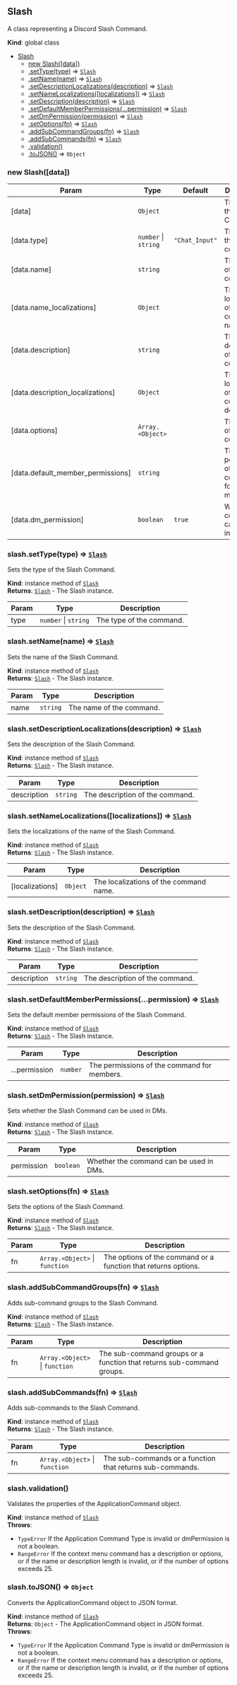 <a name="Slash"></a>

## Slash
A class representing a Discord Slash Command.

**Kind**: global class  

* [Slash](#Slash)
    * [new Slash([data])](#new_Slash_new)
    * [.setType(type)](#Slash+setType) ⇒ [<code>Slash</code>](#Slash)
    * [.setName(name)](#Slash+setName) ⇒ [<code>Slash</code>](#Slash)
    * [.setDescriptionLocalizations(description)](#Slash+setDescriptionLocalizations) ⇒ [<code>Slash</code>](#Slash)
    * [.setNameLocalizations([localizations])](#Slash+setNameLocalizations) ⇒ [<code>Slash</code>](#Slash)
    * [.setDescription(description)](#Slash+setDescription) ⇒ [<code>Slash</code>](#Slash)
    * [.setDefaultMemberPermissions(...permission)](#Slash+setDefaultMemberPermissions) ⇒ [<code>Slash</code>](#Slash)
    * [.setDmPermission(permission)](#Slash+setDmPermission) ⇒ [<code>Slash</code>](#Slash)
    * [.setOptions(fn)](#Slash+setOptions) ⇒ [<code>Slash</code>](#Slash)
    * [.addSubCommandGroups(fn)](#Slash+addSubCommandGroups) ⇒ [<code>Slash</code>](#Slash)
    * [.addSubCommands(fn)](#Slash+addSubCommands) ⇒ [<code>Slash</code>](#Slash)
    * [.validation()](#Slash+validation)
    * [.toJSON()](#Slash+toJSON) ⇒ <code>Object</code>

<a name="new_Slash_new"></a>

### new Slash([data])

| Param | Type | Default | Description |
| --- | --- | --- | --- |
| [data] | <code>Object</code> |  | The data for the Slash Command. |
| [data.type] | <code>number</code> \| <code>string</code> | <code>&quot;Chat_Input&quot;</code> | The type of the command. |
| [data.name] | <code>string</code> |  | The name of the command. |
| [data.name_localizations] | <code>Object</code> |  | The localizations of the command name. |
| [data.description] | <code>string</code> |  | The description of the command. |
| [data.description_localizations] | <code>Object</code> |  | The localizations of the command description. |
| [data.options] | <code>Array.&lt;Object&gt;</code> |  | The options of the command. |
| [data.default_member_permissions] | <code>string</code> |  | The default permissions of the command for members. |
| [data.dm_permission] | <code>boolean</code> | <code>true</code> | Whether the command can be used in DMs. |

<a name="Slash+setType"></a>

### slash.setType(type) ⇒ [<code>Slash</code>](#Slash)
Sets the type of the Slash Command.

**Kind**: instance method of [<code>Slash</code>](#Slash)  
**Returns**: [<code>Slash</code>](#Slash) - The Slash instance.  

| Param | Type | Description |
| --- | --- | --- |
| type | <code>number</code> \| <code>string</code> | The type of the command. |

<a name="Slash+setName"></a>

### slash.setName(name) ⇒ [<code>Slash</code>](#Slash)
Sets the name of the Slash Command.

**Kind**: instance method of [<code>Slash</code>](#Slash)  
**Returns**: [<code>Slash</code>](#Slash) - The Slash instance.  

| Param | Type | Description |
| --- | --- | --- |
| name | <code>string</code> | The name of the command. |

<a name="Slash+setDescriptionLocalizations"></a>

### slash.setDescriptionLocalizations(description) ⇒ [<code>Slash</code>](#Slash)
Sets the description of the Slash Command.

**Kind**: instance method of [<code>Slash</code>](#Slash)  
**Returns**: [<code>Slash</code>](#Slash) - The Slash instance.  

| Param | Type | Description |
| --- | --- | --- |
| description | <code>string</code> | The description of the command. |

<a name="Slash+setNameLocalizations"></a>

### slash.setNameLocalizations([localizations]) ⇒ [<code>Slash</code>](#Slash)
Sets the localizations of the name of the Slash Command.

**Kind**: instance method of [<code>Slash</code>](#Slash)  
**Returns**: [<code>Slash</code>](#Slash) - The Slash instance.  

| Param | Type | Description |
| --- | --- | --- |
| [localizations] | <code>Object</code> | The localizations of the command name. |

<a name="Slash+setDescription"></a>

### slash.setDescription(description) ⇒ [<code>Slash</code>](#Slash)
Sets the description of the Slash Command.

**Kind**: instance method of [<code>Slash</code>](#Slash)  
**Returns**: [<code>Slash</code>](#Slash) - The Slash instance.  

| Param | Type | Description |
| --- | --- | --- |
| description | <code>string</code> | The description of the command. |

<a name="Slash+setDefaultMemberPermissions"></a>

### slash.setDefaultMemberPermissions(...permission) ⇒ [<code>Slash</code>](#Slash)
Sets the default member permissions of the Slash Command.

**Kind**: instance method of [<code>Slash</code>](#Slash)  
**Returns**: [<code>Slash</code>](#Slash) - The Slash instance.  

| Param | Type | Description |
| --- | --- | --- |
| ...permission | <code>number</code> | The permissions of the command for members. |

<a name="Slash+setDmPermission"></a>

### slash.setDmPermission(permission) ⇒ [<code>Slash</code>](#Slash)
Sets whether the Slash Command can be used in DMs.

**Kind**: instance method of [<code>Slash</code>](#Slash)  
**Returns**: [<code>Slash</code>](#Slash) - The Slash instance.  

| Param | Type | Description |
| --- | --- | --- |
| permission | <code>boolean</code> | Whether the command can be used in DMs. |

<a name="Slash+setOptions"></a>

### slash.setOptions(fn) ⇒ [<code>Slash</code>](#Slash)
Sets the options of the Slash Command.

**Kind**: instance method of [<code>Slash</code>](#Slash)  
**Returns**: [<code>Slash</code>](#Slash) - The Slash instance.  

| Param | Type | Description |
| --- | --- | --- |
| fn | <code>Array.&lt;Object&gt;</code> \| <code>function</code> | The options of the command or a function that returns options. |

<a name="Slash+addSubCommandGroups"></a>

### slash.addSubCommandGroups(fn) ⇒ [<code>Slash</code>](#Slash)
Adds sub-command groups to the Slash Command.

**Kind**: instance method of [<code>Slash</code>](#Slash)  
**Returns**: [<code>Slash</code>](#Slash) - The Slash instance.  

| Param | Type | Description |
| --- | --- | --- |
| fn | <code>Array.&lt;Object&gt;</code> \| <code>function</code> | The sub-command groups or a function that returns sub-command groups. |

<a name="Slash+addSubCommands"></a>

### slash.addSubCommands(fn) ⇒ [<code>Slash</code>](#Slash)
Adds sub-commands to the Slash Command.

**Kind**: instance method of [<code>Slash</code>](#Slash)  
**Returns**: [<code>Slash</code>](#Slash) - The Slash instance.  

| Param | Type | Description |
| --- | --- | --- |
| fn | <code>Array.&lt;Object&gt;</code> \| <code>function</code> | The sub-commands or a function that returns sub-commands. |

<a name="Slash+validation"></a>

### slash.validation()
Validates the properties of the ApplicationCommand object.

**Kind**: instance method of [<code>Slash</code>](#Slash)  
**Throws**:

- <code>TypeError</code> If the Application Command Type is invalid or dmPermission is not a boolean.
- <code>RangeError</code> If the context menu command has a description or options, or if the name or description length is invalid, or if the number of options exceeds 25.

<a name="Slash+toJSON"></a>

### slash.toJSON() ⇒ <code>Object</code>
Converts the ApplicationCommand object to JSON format.

**Kind**: instance method of [<code>Slash</code>](#Slash)  
**Returns**: <code>Object</code> - The ApplicationCommand object in JSON format.  
**Throws**:

- <code>TypeError</code> If the Application Command Type is invalid or dmPermission is not a boolean.
- <code>RangeError</code> If the context menu command has a description or options, or if the name or description length is invalid, or if the number of options exceeds 25.

